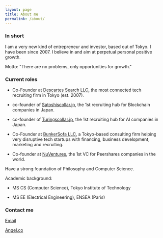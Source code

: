```yaml
---
layout: page
title: About me
permalink: /about/
---
```


### In short

I am a very new kind of entrepreneur and investor, based out of Tokyo. I have been since 2007.
I believe in and aim at perpetual personal positive growth.

Motto: "There are no problems, only opportunities for growth." 

### Current roles

- Co-Founder at [Descartes Search LLC](http://descartes-search.com/), the most connected tech recruiting firm in Tokyo (est. 2007).

 - co-founder of [Satoshiscollar.jp](http://satoshiscollar.jp/), the 1st recruiting hub for Blockchain companies in Japan.
 
 - co-founder of [Turingscollar.jp](http://turingscollar.jp/), the 1st recruiting hub for AI companies in Japan.
 
- Co-Founder at [BunkerSofa LLC](http://bunkersofa.com/), a Tokyo-based consulting firm helping very disruptive tech startups with financing, business development, marketing and recruiting.

- Co-founder at [NuVentures](http://nuventures.org/), the 1st VC for Peershares companies in the world.


Have a strong foundation of Philosophy and Computer Science.

Academic background:

- MS CS (Computer Science), Tokyo Institute of Technology

- MS EE (Electrical Engineering), ENSEA (Paris)


### Contact me

[Email](mailto:gbboy@bunkersofa.com)

[Angel.co](https://angel.co/gbboy)

 
